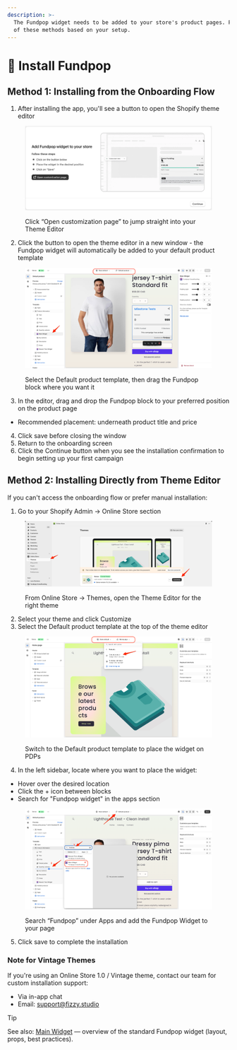```yaml
---
description: >-
  The Fundpop widget needs to be added to your store's product pages. Follow one
  of these methods based on your setup.
---
```


# 👋 Install Fundpop

## Method 1: Installing from the Onboarding Flow

1. After installing the app, you'll see a button to open the Shopify theme editor

<figure><img src="../.gitbook/assets/FP-Onboarding-1.png" alt=""><figcaption><p>Click “Open customization page” to jump straight into your Theme Editor</p></figcaption></figure>

2. Click the button to open the theme editor in a new window - the Fundpop widget will automatically be added to your default product template

<figure><img src="../.gitbook/assets/FP-Onboarding-2.png" alt=""><figcaption><p>Select the Default product template, then drag the Fundpop block where you want it</p></figcaption></figure>

3. In the editor, drag and drop the Fundpop block to your preferred position on the product page

* Recommended placement: underneath product title and price

4. Click save before closing the window
5. Return to the onboarding screen
6. Click the Continue button when you see the installation confirmation to begin setting up your first campaign

## Method 2: Installing Directly from Theme Editor

If you can't access the onboarding flow or prefer manual installation:

1. Go to your Shopify Admin → Online Store section

<figure><img src="../.gitbook/assets/FP-Onboarding-3.png" alt=""><figcaption><p>From Online Store → Themes, open the Theme Editor for the right theme</p></figcaption></figure>

2. Select your theme and click Customize
3. Select the Default product template at the top of the theme editor

<figure><img src="../.gitbook/assets/FP-Onboarding-4.png" alt=""><figcaption><p>Switch to the Default product template to place the widget on PDPs</p></figcaption></figure>

4. In the left sidebar, locate where you want to place the widget:

* Hover over the desired location
* Click the + icon between blocks
* Search for "Fundpop widget" in the apps section

<figure><img src="../.gitbook/assets/FP-Onboarding-5.png" alt=""><figcaption><p>Search “Fundpop” under Apps and add the Fundpop Widget to your page</p></figcaption></figure>

5. Click save to complete the installation

### Note for Vintage Themes

If you're using an Online Store 1.0 / Vintage theme, contact our team for custom installation support:

* Via in-app chat
* Email: [support@fizzy.studio](mailto:support@fizzy.studio)

> [!TIP]
> See also: [Main Widget](../customizations/extended-widget-placement.md#main-widget) — overview of the standard Fundpop widget (layout, props, best practices).

